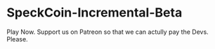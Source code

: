# SpeckCoin-Incremental-Beta
Play Now.
Support us on Patreon so that we can actully pay the Devs.
Please.
